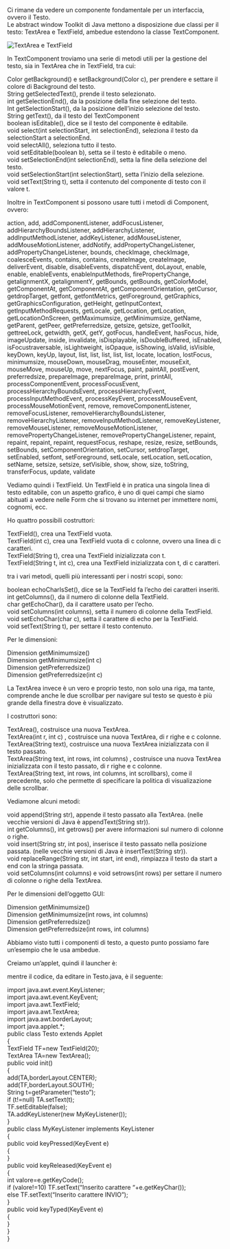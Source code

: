 Ci rimane da vedere un componente fondamentale per un interfaccia, ovvero il Testo.  
Le abstract window Toolkit di Java mettono a disposizione due classi per il testo: TextArea e TextField, ambedue estendono la classe TextComponent.

![TextArea e TextField](http://html.it/guide/img/guida_java/25.gif)

  

In TextComponent troviamo una serie di metodi utili per la gestione del testo, sia in TextArea che in TextField, tra cui:

Color getBackground() e setBackground(Color c), per prendere e settare il colore di Background del testo.  
String getSelectedText(), prende il testo selezionato.  
int getSelectionEnd(), da la posizione della fine selezione del testo.  
Int getSelectionStart(), da la posizione dell’inizio selezione del testo.  
String getText(), da il testo del TextComponent  
boolean isEditable(), dice se il testo del componente è editabile.  
void select(int selectionStart, int selectionEnd), seleziona il testo da selectionStart a selectionEnd.  
void selectAll(), seleziona tutto il testo.  
void setEditable(boolean b), setta se il testo è editabile o meno.  
void setSelectionEnd(int selectionEnd), setta la fine della selezione del testo.  
void setSelectionStart(int selectionStart), setta l’inizio della selezione.  
void setText(String t), setta il contenuto del componente di testo con il valore t.

Inoltre in TextComponent si possono usare tutti i metodi di Component, ovvero:

action, add, addComponentListener, addFocusListener, addHierarchyBoundsListener, addHierarchyListener, addInputMethodListener, addKeyListener, addMouseListener, addMouseMotionListener, addNotify, addPropertyChangeListener, addPropertyChangeListener, bounds, checkImage, checkImage, coalesceEvents, contains, contains, createImage, createImage, deliverEvent, disable, disableEvents, dispatchEvent, doLayout, enable, enable, enableEvents, enableInputMethods, firePropertyChange, getalignmentX, getalignmentY, getBounds, getBounds, getColorModel, getComponentAt, getComponentAt, getComponentOrientation, getCursor, getdropTarget, getfont, getfontMetrics, getForeground, getGraphics, getGraphicsConfiguration, getHeight, getInputContext, getInputMethodRequests, getLocale, getLocation, getLocation, getLocationOnScreen, getMaximumsize, getMinimumsize, getName, getParent, getPeer, getPreferredsize, getsize, getsize, getToolkit, gettreeLock, getwidth, getX, getY, gotFocus, handleEvent, hasFocus, hide, imageUpdate, inside, invalidate, isDisplayable, isDoubleBuffered, isEnabled, isFocustraversable, isLightweight, isOpaque, isShowing, isValid, isVisible, keyDown, keyUp, layout, list, list, list, list, list, locate, location, lostFocus, minimumsize, mouseDown, mouseDrag, mouseEnter, mouseExit, mouseMove, mouseUp, move, nextFocus, paint, paintAll, postEvent, preferredsize, prepareImage, prepareImage, print, printAll, processComponentEvent, processFocusEvent, processHierarchyBoundsEvent, processHierarchyEvent, processInputMethodEvent, processKeyEvent, processMouseEvent, processMouseMotionEvent, remove, removeComponentListener, removeFocusListener, removeHierarchyBoundsListener, removeHierarchyListener, removeInputMethodListener, removeKeyListener, removeMouseListener, removeMouseMotionListener, removePropertyChangeListener, removePropertyChangeListener, repaint, repaint, repaint, repaint, requestFocus, reshape, resize, resize, setBounds, setBounds, setComponentOrientation, setCursor, setdropTarget, setEnabled, setfont, setForeground, setLocale, setLocation, setLocation, setName, setsize, setsize, setVisible, show, show, size, toString, transferFocus, update, validate

Vediamo quindi i TextField. Un TextField è in pratica una singola linea di testo editabile, con un aspetto grafico, è uno di quei campi che siamo abituati a vedere nelle Form che si trovano su internet per immettere nomi, cognomi, ecc.

Ho quattro possibili costruttori:

TextField(), crea una TextField vuota.  
TextField(int c), crea una TextField vuota di c colonne, ovvero una linea di c caratteri.  
TextField(String t), crea una TextField inizializzata con t.  
TextField(String t, int c), crea una TextField inizializzata con t, di c caratteri.

tra i vari metodi, quelli più interessanti per i nostri scopi, sono:

boolean echoCharIsSet(), dice se la TextField fa l’echo dei caratteri inseriti.  
int getColumns(), da il numero di colonne della TextField.  
char getEchoChar(), da il carattere usato per l’echo.  
void setColumns(int columns), setta il numero di colonne della TextField.  
void setEchoChar(char c), setta il carattere di echo per la TextField.  
void setText(String t), per settare il testo contenuto.

Per le dimensioni:

Dimension getMinimumsize()  
Dimension getMinimumsize(int c)  
Dimension getPreferredsize()  
Dimension getPreferredsize(int c)

La TextArea invece è un vero e proprio testo, non solo una riga, ma tante, comprende anche le due scrollbar per navigare sul testo se questo è più grande della finestra dove è visualizzato.

I costruttori sono:

TextArea(), costruisce una nuova TextArea.  
TextArea(int r, int c) , costruisce una nuova TextArea, di r righe e c colonne.  
TextArea(String text), costruisce una nuova TextArea inizializzata con il testo passato.  
TextArea(String text, int rows, int columns) , costruisce una nuova TextArea inizializzata con il testo passato, di r righe e c colonne.  
TextArea(String text, int rows, int columns, int scrollbars), come il precedente, solo che permette di specificare la politica di visualizazione delle scrollbar.

Vediamone alcuni metodi:

void append(String str), appende il testo passato alla TextArea. (nelle vecchie versioni di Java è appendText(String str)).  
int getColumns(), int getrows() per avere informazioni sul numero di colonne o righe.  
void insert(String str, int pos), inserisce il testo passato nella posizione passata. (nelle vecchie versioni di Java è insertText(String str)).  
void replaceRange(String str, int start, int end), rimpiazza il testo da start a end con la stringa passata.  
void setColumns(int columns) e void setrows(int rows) per settare il numero di colonne o righe della TextArea.

Per le dimensioni dell’oggetto GUI:

Dimension getMinimumsize()  
Dimension getMinimumsize(int rows, int columns)  
Dimension getPreferredsize()  
Dimension getPreferredsize(int rows, int columns)

Abbiamo visto tutti i componenti di testo, a questo punto possiamo fare un’esempio che le usa ambedue.

Creiamo un’applet, quindi il launcher è:

<html>  
<head>  
<title>  
Esempio di uso dei componenti di testo.  
</title>  
</head>  
<body>  
<APPLET code=”Testo.class” width=500 height=200>  
<param name=testo value=”Testo iniziale per la TextArea.Inserire altri caratteri.”>  
</APPLET>  
</body>  
</html>

mentre il codice, da editare in Testo.java, è il seguente:

import java.awt.event.KeyListener;  
import java.awt.event.KeyEvent;  
import java.awt.TextField;  
import java.awt.TextArea;  
import java.awt.borderLayout;  
import java.applet.*;  
public class Testo extends Applet  
{  
TextField TF=new TextField(20);  
TextArea TA=new TextArea();  
public void init()  
{  
add(TA,borderLayout.CENTER);  
add(TF,borderLayout.SOUTH);  
String t=getParameter(“testo”);  
if (t!=null) TA.setText(t);  
TF.setEditable(false);  
TA.addKeyListener(new MyKeyListener());  
}  
public class MyKeyListener implements KeyListener  
{  
public void keyPressed(KeyEvent e)  
{  
}  
public void keyReleased(KeyEvent e)  
{  
int valore=e.getKeyCode();  
if (valore!=10) TF.setText(“Inserito carattere “+e.getKeyChar());  
else TF.setText(“Inserito carattere INVIO”);  
}  
public void keyTyped(KeyEvent e)  
{  
}  
}  
}